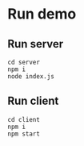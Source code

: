 # Run demo

## Run server

```
cd server
npm i
node index.js
```

## Run client
```
cd client
npm i
npm start
```
